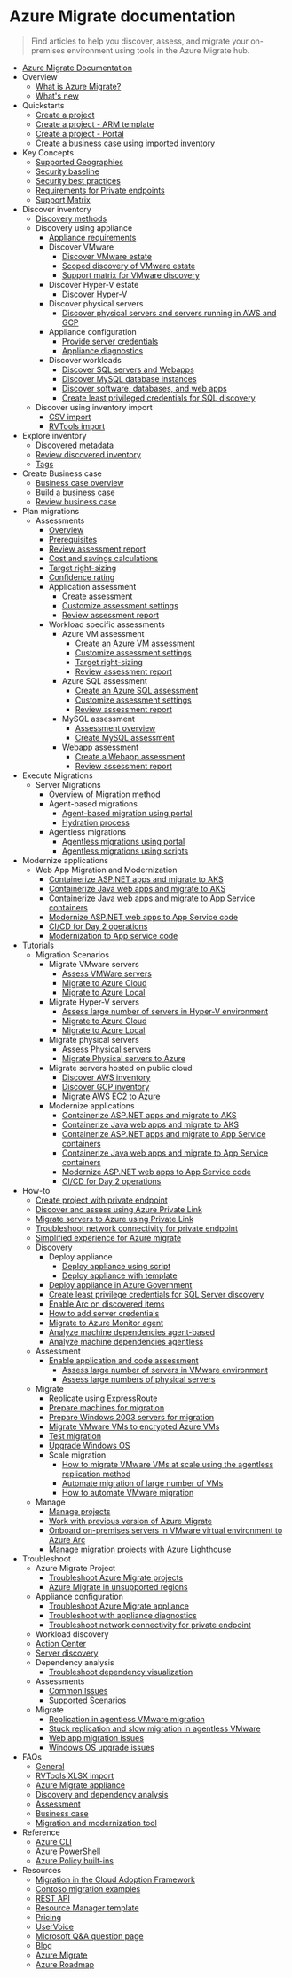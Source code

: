 # Azure Migrate documentation
> Find articles to help you discover, assess, and migrate your on-premises environment using tools in the Azure Migrate hub.
  - [Azure Migrate Documentation](https://learn.microsoft.com/en-us/azure/migrate/)
  - Overview
    - [What is Azure Migrate?](https://learn.microsoft.com/en-us/azure/migrate/migrate-services-overview)
    - [What's new](https://learn.microsoft.com/en-us/azure/migrate/whats-new)
  - Quickstarts
    - [Create a project](https://learn.microsoft.com/en-us/azure/migrate/create-project)
    - [Create a project - ARM template](https://learn.microsoft.com/en-us/azure/migrate/quickstart-create-migrate-project)
    - [Create a project - Portal](https://learn.microsoft.com/en-us/azure/migrate/quickstart-create-project)
    - [Create a business case using imported inventory](https://learn.microsoft.com/en-us/azure/migrate/how-to-build-a-business-case)
  - Key Concepts
    - [Supported Geographies](https://learn.microsoft.com/en-us/azure/migrate/supported-geographies)
    - [Security baseline](https://learn.microsoft.com/security/benchmark/azure/baselines/azure-migrate-security-baseline?toc=/azure/migrate/toc.json&bc=/azure/migrate/breadcrumb/toc.json)
    - [Security best practices](https://learn.microsoft.com/en-us/azure/migrate/best-practices-security)
    - [Requirements for Private endpoints](https://learn.microsoft.com/en-us/azure/migrate/how-to-use-azure-migrate-with-private-endpoints)
    - [Support Matrix](https://learn.microsoft.com/en-us/azure/migrate/migrate-support-matrix)
  - Discover inventory
    - [Discovery methods](https://learn.microsoft.com/en-us/azure/migrate/discovery-methods-modes)
    - Discovery using appliance
      - [Appliance requirements](https://learn.microsoft.com/en-us/azure/migrate/migrate-appliance)
      - Discover VMware
        - [Discover VMware estate](https://learn.microsoft.com/en-us/azure/migrate/tutorial-discover-vmware)
        - [Scoped discovery of VMware estate](https://learn.microsoft.com/en-us/azure/migrate/set-discovery-scope)
        - [Support matrix for VMware discovery](https://learn.microsoft.com/en-us/azure/migrate/migrate-support-matrix-vmware)
      - Discover Hyper-V estate
        - [Discover Hyper-V](https://learn.microsoft.com/en-us/azure/migrate/tutorial-discover-hyper-v)
      - Discover physical servers
        - [Discover physical servers and servers running in AWS and GCP](https://learn.microsoft.com/en-us/azure/migrate/tutorial-discover-physical)
      - Appliance configuration
        - [Provide server credentials](https://learn.microsoft.com/en-us/azure/migrate/add-server-credentials)
        - [Appliance diagnostics](https://learn.microsoft.com/en-us/azure/migrate/troubleshoot-appliance-diagnostic)
      - Discover workloads
        - [Discover SQL servers and Webapps](https://learn.microsoft.com/en-us/azure/migrate/how-to-discover-sql-existing-project)
        - [Discover MySQL database instances](https://learn.microsoft.com/en-us/azure/migrate/tutorial-discover-mysql-database-instances)
        - [Discover software, databases, and web apps](https://learn.microsoft.com/en-us/azure/migrate/how-to-discover-applications)
        - [Create least privileged credentials for SQL discovery](https://learn.microsoft.com/en-us/azure/migrate/least-privilege-credentials)
    - Discover using inventory import
      - [CSV import](https://learn.microsoft.com/en-us/azure/migrate/tutorial-discover-import)
      - [RVTools import](https://learn.microsoft.com/en-us/azure/migrate/tutorial-import-vmware-using-rvtools-xlsx)
  - Explore inventory
    - [Discovered metadata](https://learn.microsoft.com/en-us/azure/migrate/discovered-metadata)
    - [Review discovered inventory](https://learn.microsoft.com/en-us/azure/migrate/how-to-review-discovered-inventory)
    - [Tags](https://learn.microsoft.com/en-us/azure/migrate/resource-tagging)
  - Create Business case
    - [Business case overview](https://learn.microsoft.com/en-us/azure/migrate/concepts-business-case-calculation)
    - [Build a business case](https://learn.microsoft.com/en-us/azure/migrate/how-to-build-a-business-case)
    - [Review business case](https://learn.microsoft.com/en-us/azure/migrate/how-to-view-a-business-case)
  - Plan migrations
    - Assessments
      - [Overview](https://learn.microsoft.com/en-us/azure/migrate/concepts-overview)
      - [Prerequisites](https://learn.microsoft.com/en-us/azure/migrate/assessment-prerequisites)
      - [Review assessment report](https://learn.microsoft.com/en-us/azure/migrate/assessment-report)
      - [Cost and savings calculations](https://learn.microsoft.com/en-us/azure/migrate/cost-estimation)
      - [Target right-sizing](https://learn.microsoft.com/en-us/azure/migrate/target-right-sizing)
      - [Confidence rating](https://learn.microsoft.com/en-us/azure/migrate/confidence-ratings)
      - Application assessment
        - [Create assessment](https://learn.microsoft.com/en-us/azure/migrate/create-application-assessment)
        - [Customize assessment settings](https://learn.microsoft.com/en-us/azure/migrate/assessment-properties)
        - [Review assessment report](https://learn.microsoft.com/en-us/azure/migrate/review-application-assessment)
      - Workload specific assessments
        - Azure VM assessment
          - [Create an Azure VM assessment](https://learn.microsoft.com/en-us/azure/migrate/how-to-create-assessment)
          - [Customize assessment settings](https://learn.microsoft.com/en-us/azure/migrate/vm-assessment-properties)
          - [Target right-sizing](https://learn.microsoft.com/en-us/azure/migrate/target-right-sizing)
          - [Review assessment report](https://learn.microsoft.com/en-us/azure/migrate/review-assessment)
        - Azure SQL assessment
          - [Create an Azure SQL assessment](https://learn.microsoft.com/en-us/azure/migrate/tutorial-assess-sql)
          - [Customize assessment settings](https://learn.microsoft.com/en-us/azure/migrate/assessment-properties)
          - [Review assessment report](https://learn.microsoft.com/en-us/azure/migrate/review-sql-assessment)
        - MySQL assessment
          - [Assessment overview](https://learn.microsoft.com/en-us/azure/migrate/assessments-overview-migrate-to-azure-db-mysql)
          - [Create MySQL assessment](https://learn.microsoft.com/en-us/azure/migrate/create-mysql-assessment)
        - Webapp assessment
          - [Create a Webapp assessment](https://learn.microsoft.com/en-us/azure/migrate/create-web-app-assessment)
          - [Review assessment report](https://learn.microsoft.com/en-us/azure/migrate/review-web-app-assessment)
  - Execute Migrations
    - Server Migrations
      - [Overview of Migration method](https://learn.microsoft.com/en-us/azure/migrate/server-migrate-overview)
      - Agent-based migrations
        - [Agent-based migration using portal](https://learn.microsoft.com/en-us/azure/migrate/tutorial-migrate-vmware-agent)
        - [Hydration process](https://learn.microsoft.com/en-us/azure/migrate/hydration-process)
      - Agentless migrations
        - [Agentless migrations using portal](https://learn.microsoft.com/en-us/azure/migrate/tutorial-migrate-vmware)
        - [Agentless migrations using scripts](https://learn.microsoft.com/en-us/azure/migrate/tutorial-migrate-vmware-powershell)
  - Modernize applications
    - Web App Migration and Modernization
      - [Containerize ASP.NET apps and migrate to AKS](https://learn.microsoft.com/en-us/azure/migrate/tutorial-app-containerization-aspnet-kubernetes)
      - [Containerize Java web apps and migrate to AKS](https://learn.microsoft.com/en-us/azure/migrate/tutorial-app-containerization-java-kubernetes)
      - [Containerize Java web apps and migrate to App Service containers](https://learn.microsoft.com/en-us/azure/migrate/tutorial-app-containerization-java-app-service)
      - [Modernize ASP.NET web apps to App Service code](https://learn.microsoft.com/en-us/azure/migrate/tutorial-modernize-asp-net-appservice-code)
      - [CI/CD for Day 2 operations](https://learn.microsoft.com/en-us/azure/migrate/tutorial-app-containerization-azure-pipeline)
      - [Modernization to App service code](https://learn.microsoft.com/en-us/azure/migrate/tutorial-modernize-asp-net-appservice-code)
  - Tutorials
    - Migration Scenarios
      - Migrate VMware servers
        - [Assess VMWare servers](https://learn.microsoft.com/en-us/azure/azure-vmware/tutorial-access-private-cloud?toc=/azure/migrate/toc.json&bc=/azure/migrate/breadcrumb/toc.json)
        - [Migrate to Azure Cloud](https://learn.microsoft.com/en-us/azure/migrate/tutorial-migrate-vmware)
        - [Migrate to Azure Local](https://learn.microsoft.com/azure/azure-local/migrate/migration-azure-migrate-vmware-overview?toc=/azure/migrate/toc.json&bc=/azure/migrate/breadcrumb/toc.json)
      - Migrate Hyper-V servers
        - [Assess large number of servers in Hyper-V environment](https://learn.microsoft.com/en-us/azure/migrate/scale-hyper-v-assessment)
        - [Migrate to Azure Cloud](https://learn.microsoft.com/en-us/azure/migrate/tutorial-migrate-hyper-v)
        - [Migrate to Azure Local](https://learn.microsoft.com/azure/azure-local/migrate/migration-azure-migrate-overview?toc=/azure/migrate/toc.json&bc=/azure/migrate/breadcrumb/toc.json)
      - Migrate physical servers
        - [Assess Physical servers](https://learn.microsoft.com/en-us/azure/migrate/tutorial-assess-physical)
        - [Migrate Physical servers to Azure](https://learn.microsoft.com/en-us/azure/migrate/tutorial-migrate-physical-virtual-machines)
      - Migrate servers hosted on public cloud
        - [Discover AWS inventory](https://learn.microsoft.com/en-us/azure/migrate/tutorial-discover-aws)
        - [Discover GCP inventory](https://learn.microsoft.com/en-us/azure/migrate/tutorial-discover-gcp)
        - [Migrate AWS EC2 to Azure](https://learn.microsoft.com/en-us/azure/migrate/tutorial-migrate-aws-virtual-machines)
      - Modernize applications
        - [Containerize ASP.NET apps and migrate to AKS](https://learn.microsoft.com/en-us/azure/migrate/tutorial-app-containerization-aspnet-kubernetes)
        - [Containerize Java web apps and migrate to AKS](https://learn.microsoft.com/en-us/azure/migrate/tutorial-app-containerization-java-kubernetes)
        - [Containerize ASP.NET apps and migrate to App Service containers](https://learn.microsoft.com/en-us/azure/migrate/tutorial-app-containerization-aspnet-app-service)
        - [Containerize Java web apps and migrate to App Service containers](https://learn.microsoft.com/en-us/azure/migrate/tutorial-app-containerization-java-app-service)
        - [Modernize ASP.NET web apps to App Service code](https://learn.microsoft.com/en-us/azure/migrate/tutorial-modernize-asp-net-appservice-code)
        - [CI/CD for Day 2 operations](https://learn.microsoft.com/en-us/azure/migrate/tutorial-app-containerization-azure-pipeline)
  - How-to
    - [Create project with private endpoint](https://learn.microsoft.com/en-us/azure/migrate/how-to-use-azure-migrate-with-private-endpoints)
    - [Discover and assess using Azure Private Link](https://learn.microsoft.com/en-us/azure/migrate/discover-and-assess-using-private-endpoints)
    - [Migrate servers to Azure using Private Link](https://learn.microsoft.com/en-us/azure/migrate/migrate-servers-to-azure-using-private-link)
    - [Troubleshoot network connectivity for private endpoint](https://learn.microsoft.com/en-us/azure/migrate/troubleshoot-network-connectivity)
    - [Simplified experience for Azure migrate](https://learn.microsoft.com/en-us/azure/migrate/simplified-experience-for-azure-migrate)
    - Discovery
      - Deploy appliance
        - [Deploy appliance using script](https://learn.microsoft.com/en-us/azure/migrate/deploy-appliance-script)
        - [Deploy appliance with template](https://learn.microsoft.com/en-us/azure/migrate/how-to-set-up-appliance-physical)
      - [Deploy appliance in Azure Government](https://learn.microsoft.com/en-us/azure/migrate/deploy-appliance-script-government)
      - [Create least privilege credentials for SQL Server discovery](https://learn.microsoft.com/en-us/azure/migrate/least-privilege-credentials)
      - [Enable Arc on discovered items](https://learn.microsoft.com/en-us/azure/migrate/how-to-arc-enable-inventory)
      - [How to add server credentials](https://learn.microsoft.com/en-us/azure/migrate/add-server-credentials)
      - [Migrate to Azure Monitor agent](https://learn.microsoft.com/en-us/azure/migrate/azure-monitor-agent-migration)
      - [Analyze machine dependencies agent-based](https://learn.microsoft.com/en-us/azure/migrate/how-to-create-group-machine-dependencies)
      - [Analyze machine dependencies agentless](https://learn.microsoft.com/en-us/azure/migrate/how-to-create-group-machine-dependencies-agentless)
    - Assessment
      - [Enable application and code assessment](https://learn.microsoft.com/en-us/azure/migrate/appcat/)
        - [Assess large number of servers in VMware environment](https://learn.microsoft.com/en-us/azure/migrate/scale-vmware-assessment)
        - [Assess large numbers of physical servers](https://learn.microsoft.com/en-us/azure/migrate/scale-physical-assessment)
    - Migrate
      - [Replicate using ExpressRoute](https://learn.microsoft.com/en-us/azure/migrate/replicate-using-expressroute)
      - [Prepare machines for migration](https://learn.microsoft.com/en-us/azure/migrate/prepare-for-migration)
      - [Prepare Windows 2003 servers for migration](https://learn.microsoft.com/en-us/azure/migrate/prepare-windows-server-2003-migration)
      - [Migrate VMware VMs to encrypted Azure VMs](https://learn.microsoft.com/en-us/azure/migrate/how-to-migrate-vmware-vms-with-cmk-disks)
      - [Test migration](https://learn.microsoft.com/en-us/azure/migrate/how-to-test-replicating-virtual-machines)
      - [Upgrade Windows OS](https://learn.microsoft.com/en-us/azure/migrate/how-to-upgrade-windows)
      - Scale migration
        - [How to migrate VMware VMs at scale using the agentless replication method](https://learn.microsoft.com/en-us/azure/migrate/how-to-scale-out-for-migration)
        - [Automate migration of large number of VMs](https://learn.microsoft.com/en-us/azure/migrate/how-to-migrate-at-scale)
        - [How to automate VMware migration](https://learn.microsoft.com/en-us/azure/migrate/how-to-automate-migration)
    - Manage
      - [Manage projects](https://learn.microsoft.com/en-us/azure/migrate/create-manage-projects)
      - [Work with previous version of Azure Migrate](https://learn.microsoft.com/en-us/azure/migrate/migrate-v1)
      - [Onboard on-premises servers in VMware virtual environment to Azure Arc](https://learn.microsoft.com/en-us/azure/migrate/onboard-to-azure-arc-with-azure-migrate)
      - [Manage migration projects with Azure Lighthouse](https://learn.microsoft.com/azure/lighthouse/how-to/migration-at-scale?toc=/azure/migrate/toc.json&bc=/azure/migrate/breadcrumb/toc.json)
  - Troubleshoot
    - Azure Migrate Project
      - [Troubleshoot Azure Migrate projects](https://learn.microsoft.com/en-us/azure/migrate/troubleshoot-project)
      - [Azure Migrate in unsupported regions](https://learn.microsoft.com/en-us/azure/migrate/azure-migrate-unsupported-regions)
    - Appliance configuration
      - [Troubleshoot Azure Migrate appliance](https://learn.microsoft.com/en-us/azure/migrate/troubleshoot-appliance)
      - [Troubleshoot with appliance diagnostics](https://learn.microsoft.com/en-us/azure/migrate/troubleshoot-appliance-diagnostic)
      - [Troubleshoot network connectivity for private endpoint](https://learn.microsoft.com/en-us/azure/migrate/troubleshoot-network-connectivity)
    - Workload discovery
    - [Action Center](https://learn.microsoft.com/en-us/azure/migrate/centralized-issue-tracking)
    - [Server discovery](https://learn.microsoft.com/en-us/azure/migrate/troubleshoot-discovery)
    - Dependency analysis
      - [Troubleshoot dependency visualization](https://learn.microsoft.com/en-us/azure/migrate/troubleshoot-dependencies)
    - Assessments
      - [Common Issues](https://learn.microsoft.com/en-us/azure/migrate/troubleshoot-assessment)
      - [Supported Scenarios](https://learn.microsoft.com/en-us/azure/migrate/troubleshoot-assessment-supported-scenarios)
    - Migrate
      - [Replication in agentless VMware migration](https://learn.microsoft.com/en-us/azure/migrate/troubleshoot-changed-block-tracking-replication)
      - [Stuck replication and slow migration in agentless VMware](https://learn.microsoft.com/en-us/azure/migrate/troubleshoot-replication-vmware)
      - [Web app migration issues](https://learn.microsoft.com/en-us/azure/migrate/troubleshoot-webapps-migration)
      - [Windows OS upgrade issues](https://learn.microsoft.com/en-us/azure/migrate/troubleshoot-upgrade)
  - FAQs
    - [General](https://learn.microsoft.com/en-us/azure/migrate/resources-faq)
    - [RVTools XLSX import](https://learn.microsoft.com/en-us/azure/migrate/common-questions-import)
    - [Azure Migrate appliance](https://learn.microsoft.com/en-us/azure/migrate/common-questions-appliance)
    - [Discovery and dependency analysis](https://learn.microsoft.com/en-us/azure/migrate/common-questions-discovery-dependency-analysis)
    - [Assessment](https://learn.microsoft.com/en-us/azure/migrate/common-questions-discovery-assessment)
    - [Business case](https://learn.microsoft.com/en-us/azure/migrate/common-questions-business-case)
    - [Migration and modernization tool](https://learn.microsoft.com/en-us/azure/migrate/common-questions-server-migration)
  - Reference
    - [Azure CLI](https://learn.microsoft.com/cli/azure/offazure)
    - [Azure PowerShell](https://learn.microsoft.com/powershell/module/az.migrate/)
    - [Azure Policy built-ins](https://learn.microsoft.com/en-us/azure/migrate/policy-reference)
  - Resources
    - [Migration in the Cloud Adoption Framework](https://learn.microsoft.com/azure/cloud-adoption-framework/migrate/)
    - [Contoso migration examples](https://learn.microsoft.com/azure/cloud-adoption-framework/migrate/azure-best-practices/contoso-migration-overview)
    - [REST API](https://learn.microsoft.com/rest/api/migrate/)
    - [Resource Manager template](https://learn.microsoft.com/azure/templates/microsoft.migrate/allversions)
    - [Pricing](https://azure.microsoft.com/pricing/details/azure-migrate/)
    - [UserVoice](https://aka.ms/AzureMigrateUservoice)
    - [Microsoft Q&A question page](https://learn.microsoft.com/answers/topics/azure-migrate.html)
    - [Blog](https://azure.microsoft.com/blog/tag/azure-migrate/)
    - [Azure Migrate](https://azure.microsoft.com/products/azure-migrate)
    - [Azure Roadmap](https://azure.microsoft.com/updates/)
